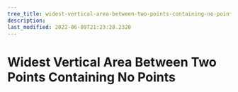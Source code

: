 ```yaml
---
tree_title: widest-vertical-area-between-two-points-containing-no-points
description: 
last_modified: 2022-06-09T21:23:28.2328
---
```


# Widest Vertical Area Between Two Points Containing No Points
